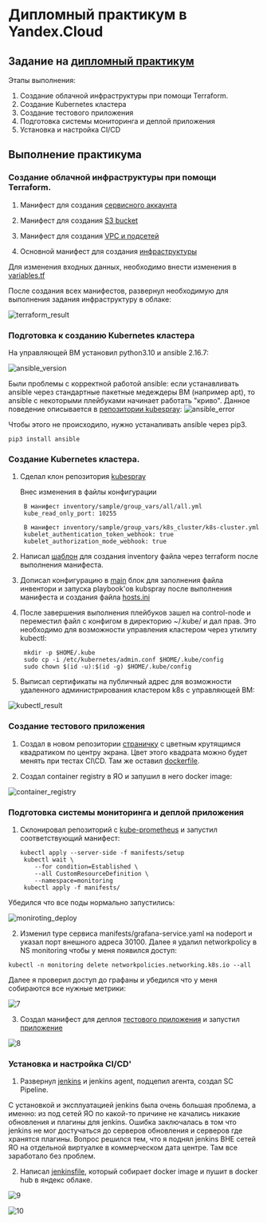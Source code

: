 # Дипломный практикум в Yandex.Cloud 

## Задание на [дипломный практикум](https://github.com/netology-code/devops-diplom-yandexcloud)

Этапы выполнения:

1) Создание облачной инфраструктуры при помощи Terraform.
2) Создание Kubernetes кластера
3) Создание тестового приложения
4) Подготовка cистемы мониторинга и деплой приложения
5) Установка и настройка CI/CD

## Выполнение практикума

### Создание облачной инфраструктуры при помощи Terraform.

1) Манифест для создания  [сервисного аккаунта](terraform/sa.tf)

2) Манифест для создания [S3 bucket](terraform/bucket.tf)

3) Манифест для создания [VPC и подсетей](terraform/vpc.tf)

4) Основной манифест для создания [инфраструктуры](terraform/main.tf)

Для изменения входных данных, необходимо внести изменения в [variables.tf](terraform/variables.tf)

После создания всех манифестов, развернул необходимую для выполнения задания инфраструктуру в облаке:

![terraform_result](img/1.png)

### Подготовка к созданию Kubernetes кластера

На управляющей ВМ установил python3.10 и ansible 2.16.7:

![ansible_version](img/2.png)

Были проблемы с корректной работой ansible: если устанавливать ansible через стандартные пакетные медеждеры ВМ (например apt), то ansible с некоторыми плейбуками начинает работать "криво".
Данное поведение описывается в [репозитории kubespray](https://github.com/kubernetes-sigs/kubespray):
![ansible_error](img/3.png)

Чтобы этого не происходило, нужно устаналивать ansible через pip3.

```
pip3 install ansible
```

### Создание Kubernetes кластера.

1) Сделал клон репозитория [kubespray](https://github.com/kubernetes-sigs/kubespray)

    Внес изменения в файлы конфигурации
    
        В манифест inventory/sample/group_vars/all/all.yml
        kube_read_only_port: 10255

        В манифест inventory/sample/group_vars/k8s_cluster/k8s-cluster.yml
        kubelet_authentication_token_webhook: true
        kubelet_authorization_mode_webhook: true

2) Написал [шаблон](terraform/hosts.tftpl) для создания inventory файла через terraform после выполнения манифеста.

3) Дописал конфигурацию в [main](terraform/main.tf) блок для заполнения файла инвентори и запуска playbook'ов kubspray после выполнения манифеста и создания файла [hosts.ini](terraform/hosts.ini)

4) После завершения выполнения плейбуков зашел на control-node и переместил файл с конфигом в директорию ~/.kube/ и дал прав.
Это необходимо для возможности управления кластером через утилиту kubectl:

        mkdir -p $HOME/.kube
        sudo cp -i /etc/kubernetes/admin.conf $HOME/.kube/config
        sudo chown $(id -u):$(id -g) $HOME/.kube/config

5) Выписал сертификаты на публичный адрес для возможности удаленного администрирования кластером k8s с управляющей ВМ:

![kubectl_result](img/4.png)

### Создание тестового приложения

1) Создал в новом репозитории [страничку](https://github.com/IlshatSharafukov/diplom/blob/main/html/index.html) c цветным крутящимся квадратиком по центру экрана. 
Цвет этого квадрата можно будет менять при тестах CI\CD. Там же оставил [dockerfile](https://github.com/IlshatSharafukov/diplom/blob/main/dockerfile).

2) Создал container registry в ЯО и запушил в него docker image:

![container_registry](img/5.png)

### Подготовка cистемы мониторинга и деплой приложения

1)  Склонировал репозиторий с [kube-prometheus](https://github.com/prometheus-operator/kube-prometheus) и запустил соответствующий манифест:

        kubectl apply --server-side -f manifests/setup
         kubectl wait \
         	--for condition=Established \
         	--all CustomResourceDefinition \
         	--namespace=monitoring
         kubectl apply -f manifests/

Убедился что все поды нормально запустились:

![moniroting_deploy](img/6.png)

2) Изменил type сервиса manifests/grafana-service.yaml на nodeport и указал порт внешного адреса 30100. Далее я удалил networkpolicy в NS monitoring чтобы у меня появился доступ:
```
kubectl -n monitoring delete networkpolicies.networking.k8s.io --all
```

Далее я проверил доступ до графаны и убедился что у меня собираются все нужные метрики:

![7](img/7.png)

3) Создал манифест для деплоя [тестового приложения](https://github.com/IlshatSharafukov/diplom/blob/main/deploy.yaml) и запустил [приложение](http://178.154.231.231:30080/)

![8](img/8.png)

### Установка и настройка CI/CD'

1) Развернул [jenkins](http://185.164.172.68:8080/) и jenkins agent, подцепил агента, создал SC Pipeline.

C установкой и эксплуатацией jenkins была очень большая проблема, а именно: из под сетей ЯО по какой-то причине не качались никакие обновления и плагины для jenkins.
Ошибка заключалась в том что jenkins не мог достучаться до серверов обновления и серверов где хранятся плагины. Вопрос решился тем, что я поднял jenkins ВНЕ сетей ЯО на отдельной виртуалке в коммерческом дата центре. Там все заработало без проблем.

2)  Написал [jenkinsfile](https://github.com/IlshatSharafukov/diplom/blob/main/Jenkinsfile), который собирает docker image и пушит в docker hub в яндекс облаке.

![9](img/9.png)

![10](img/10.png)
